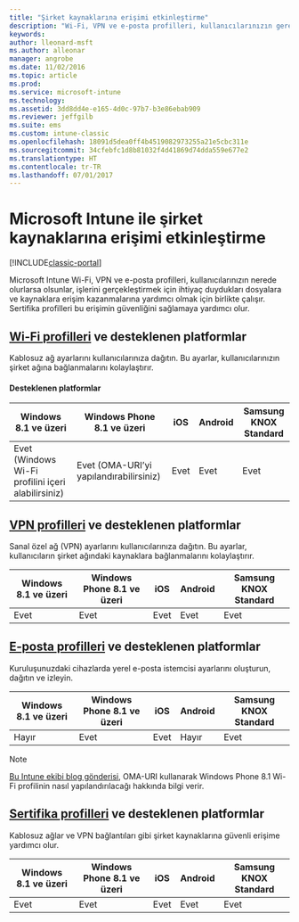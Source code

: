 ```yaml
---
title: "Şirket kaynaklarına erişimi etkinleştirme"
description: "Wi-Fi, VPN ve e-posta profilleri, kullanıcılarınızın gereken dosyalara ve kaynaklara erişim kazanmasına yardımcı olmak için birlikte çalışır."
keywords: 
author: lleonard-msft
ms.author: alleonar
manager: angrobe
ms.date: 11/02/2016
ms.topic: article
ms.prod: 
ms.service: microsoft-intune
ms.technology: 
ms.assetid: 3dd8dd4e-e165-4d0c-97b7-b3e86ebab909
ms.reviewer: jeffgilb
ms.suite: ems
ms.custom: intune-classic
ms.openlocfilehash: 18091d5dea0ff4b4519082973255a21e5cbc311e
ms.sourcegitcommit: 34cfebfc1d8b81032f4d41869d74dda559e677e2
ms.translationtype: HT
ms.contentlocale: tr-TR
ms.lasthandoff: 07/01/2017
---
```

# <a name="enable-access-to-company-resources-with-microsoft-intune"></a>Microsoft Intune ile şirket kaynaklarına erişimi etkinleştirme

[!INCLUDE[classic-portal](../includes/classic-portal.md)]

Microsoft Intune Wi-Fi, VPN ve e-posta profilleri, kullanıcılarınızın nerede olurlarsa olsunlar, işlerini gerçekleştirmek için ihtiyaç duydukları dosyalara ve kaynaklara erişim kazanmalarına yardımcı olmak için birlikte çalışır. Sertifika profilleri bu erişimin güvenliğini sağlamaya yardımcı olur.

## <a name="wi-fi-profileswi-fi-connections-in-microsoft-intunemd-and-supported-platforms"></a>[Wi-Fi profilleri](wi-fi-connections-in-microsoft-intune.md) ve desteklenen platformlar

Kablosuz ağ ayarlarını kullanıcılarınıza dağıtın. Bu ayarlar, kullanıcılarınızın şirket ağına bağlanmalarını kolaylaştırır.
#### <a name="supported-platforms"></a>Desteklenen platformlar

|Windows 8.1 ve üzeri|Windows Phone 8.1 ve üzeri|iOS|Android|Samsung KNOX Standard|
|---------------------|---------------------------|---|-------|------------|
|Evet (Windows Wi-Fi profilini içeri alabilirsiniz)|Evet (OMA-URI’yi yapılandırabilirsiniz) |Evet|Evet|Evet|

## <a name="vpn-profilesvpn-connections-in-microsoft-intunemd-and-supported-platforms"></a>[VPN profilleri](vpn-connections-in-microsoft-intune.md) ve desteklenen platformlar
Sanal özel ağ (VPN) ayarlarını kullanıcılarınıza dağıtın. Bu ayarlar, kullanıcıların şirket ağındaki kaynaklara bağlanmalarını kolaylaştırır.

|Windows 8.1 ve üzeri|Windows Phone 8.1 ve üzeri|iOS|Android|Samsung KNOX Standard|
|---------------------|---------------------------|---|-------|------------|
|Evet|Evet|Evet|Evet|Evet|

## <a name="email-profilesconfigure-access-to-corporate-email-using-email-profiles-with-microsoft-intunemd-and-supported-platforms"></a>[E-posta profilleri](configure-access-to-corporate-email-using-email-profiles-with-microsoft-intune.md) ve desteklenen platformlar
Kuruluşunuzdaki cihazlarda yerel e-posta istemcisi ayarlarını oluşturun, dağıtın ve izleyin.

|Windows 8.1 ve üzeri|Windows Phone 8.1 ve üzeri|iOS|Android|Samsung KNOX Standard|
|---------------------|---------------------------|---|-------|------------|
|Hayır|Evet|Evet|Hayır|Evet|
> [!NOTE]
> [Bu Intune ekibi blog gönderisi](https://blogs.technet.microsoft.com/enterprisemobility/2015/02/19/using-oma-uri-to-create-custom-wi-fi-profiles-for-windows-phone-8-1/), OMA-URI kullanarak Windows Phone 8.1 Wi-Fi profilinin nasıl yapılandırılacağı hakkında bilgi verir.

## <a name="certificate-profilessecure-resource-access-with-certificate-profilesmd-and-supported-platforms"></a>[Sertifika profilleri](secure-resource-access-with-certificate-profiles.md) ve desteklenen platformlar
Kablosuz ağlar ve VPN bağlantıları gibi şirket kaynaklarına güvenli erişime yardımcı olur.

|Windows 8.1 ve üzeri|Windows Phone 8.1 ve üzeri|iOS|Android|Samsung KNOX Standard|
|---------------------|---------------------------|---|-------|------------|
|Evet|Evet|Evet|Evet|Evet|

